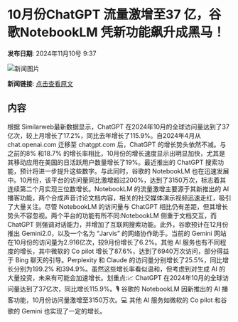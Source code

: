 # 10月份ChatGPT 流量激增至37 亿，谷歌NotebookLM 凭新功能飙升成黑马！

**发布日期**: 2024年11月10号 9:37

![新闻图片](https://upload.chinaz.com/2024/1110/6386682823475478433450720.png)

**新闻链接**: [点击查看原文](https://www.aibase.com/zh/news/13113)

## 内容

根据 Similarweb最新数据显示，ChatGPT 在2024年10月的全球访问量达到了37亿次，较上月增长了17.2%，同比去年增长了115.9%。自2024年4月从 chat.openai.com 迁移至 chatgpt.com 后，ChatGPT 的增长势头依然不减。与之前的8% 和18.7% 的增长率相比，10月份的增长速度显示出明显加快，尤其是其移动应用在美国的日活跃用户数量增长了19%。最近推出的 ChatGPT 搜索功能，预计将进一步提升这些数字。与此同时，谷歌的 NotebookLM 也在迅速发展中。10月份，该平台的访问量同比激增超过200%，达到了3150万次，标志着其连续第二个月实现三位数增长。NotebookLM 的流量激增主要源于其新推出的 AI 播客功能，两个合成声音讨论文档内容，相关的社交媒体演示视频迅速走红，吸引了大量关注。尽管 NotebookLM 的访问量与 ChatGPT 相比仍有差距，但其增长势头不容忽视。两个平台的功能有所不同:NotebookLM 侧重于文档交互，而 ChatGPT 则强调对话能力，并增加了互联网搜索功能。此外，谷歌预计在12月份推出 Gemini2.0，以及一个名为 “Jarvis” 的网络协作助手。当前的 Gemini 网站在10月份的访问量为2.916亿次，较9月份增长了6.2%。其他 AI 服务也有不同程度的增长，其中微软的 Co pilot 增长了87.6%，达到了6940万次访问，部分得益于 Bing 聊天的引导。Perplexity 和 Claude 的访问量分别增长了25.5%，同比增长分别为199.2% 和394.9%。虽然这些增长率看似温和，但考虑到对生成 AI 的大量投资，未来有可能会加速增长。划重点:📈 ChatGPT 在2024年10月的全球访问量达到了37亿次，同比增长115.9%。🎙️ 谷歌的 NotebookLM 因新推出的 AI 播客功能，10月份访问量激增至3150万次。💻 其他 AI 服务如微软的 Co pilot 和谷歌的 Gemini 也实现了一定的增长。
